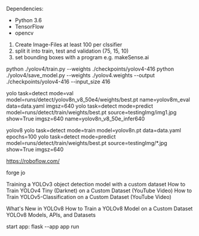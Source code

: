 Dependencies:
- Python 3.6
- TensorFlow
- opencv   
   
1. Create Image-Files at least 100 per clssifier
2. split it into train, test and validation (75, 15, 10)
3. set bounding boxes with a program e.g. makeSense.ai


python ./yolov4/train.py --weights ./checkpoints/yolov4-416
python ./yolov4/save_model.py --weights ./yolov4.weights --output ./checkpoints/yolov4-416 --input_size 416

yolo task=detect mode=val model=runs/detect/yolov8n_v8_50e4/weights/best.pt name=yolov8m_eval data=data.yaml imgsz=640
yolo task=detect mode=predict model=runs/detect/train/weights/best.pt source=testingImg/img1.jpg show=True imgsz=640 name=yolov8n_v8_50e_infer640

yolov8
yolo task=detect mode=train model=yolov8n.pt data=data.yaml epochs=100
yolo task=detect mode=predict model=runs/detect/train/weights/best.pt source=testingImg/*.jpg show=True imgsz=640

https://roboflow.com/

forge jo

Training a YOLOv3 object detection model with a custom dataset
How to Train YOLOv4 Tiny (Darknet) on a Custom Dataset (YouTube Video)
How to Train YOLOv5-Classification on a Custom Dataset (YouTube Video)

What's New in YOLOv8
How to Train a YOLOv8 Model on a Custom Dataset
YOLOv8 Models, APIs, and Datasets


start app: flask --app app run

